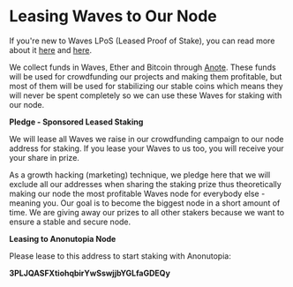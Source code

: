 # Leasing Waves to Our Node

If you're new to Waves LPoS \(Leased Proof of Stake\), you can read more about it [here](https://blog.wavesplatform.com/blockchain-leasing-for-proof-of-stake-bac5335de049) and [here](https://docs.wavesplatform.com/en/platform-features/leased-proof-of-stake-lpos.html).

We collect funds in Waves, Ether and Bitcoin through [Anote](https://www.anonutopia.com/anote/). These funds will be used for crowdfunding our projects and making them profitable, but most of them will be used for stabilizing our stable coins which means they will never be spent completely so we can use these Waves for staking with our node.

**Pledge - Sponsored Leased Staking**

We will lease all Waves we raise in our crowdfunding campaign to our node address for staking. If you lease your Waves to us too, you will receive your your share in prize.

As a growth hacking \(marketing\) technique, we pledge here that we will exclude all our addresses when sharing the staking prize thus theoretically making our node the most profitable Waves node for everybody else - meaning you. Our goal is to become the biggest node in a short amount of time. We are giving away our prizes to all other stakers because we want to ensure a stable and secure node. 

**Leasing to Anonutopia Node**

Please lease to this address to start staking with Anonutopia:

**3PLJQASFXtiohqbirYwSswjjbYGLfaGDEQy**

